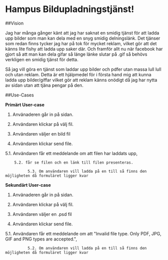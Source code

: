 # Hampus Bildupladningstjänst!

##Vision 

Jag har många gånger känt att jag har saknat en smidig tjänst för att ladda upp bilder som man kan dela med en snyg smidig delningslänk. Det tjänser som redan finns tycker jag har på tok för mycket reklam, vilket gör att det känns lite fishy att ladda upp saker där. Och framför allt nu när facebook har gjort så att man kan dela gifar så länge länke slutar på .gif så behövs verkligen en smidig tjänst för detta. 

Så jag vill göra en tjänst som laddar upp bilder och pdfer utan massa lull lull och utan reklam. Detta är ett hjälpmedel för i första hand mig att kunna ladda upp bilder/giffar vilket gör att reklam känns onödigt då jag har nytta av sidan utan att tjäna pengar på den.

##Use-Cases 

**Primärt User-case**

1. Använaderen går in på sidan.
 
2. Användaren klickar på välj fil. 

3. Användaren väljer en bild fil  

4. Användaren klickar send file. 

5.1. Användaren får ett meddelande om att filen har laddats upp, 
	
        5.2. får se filen och en länk till filen presenteras.  
		
              5.3. Om användaren vill ladda på en till så finns den möjligheten då formuläret ligger kvar 

**Sekundärt User-case**
1. Använaderen går in på sidan.
 
2. Användaren klickar på välj fil. 

3. Användaren väljer en .psd fil  

4. Användaren klickar send file. 

5.1. Användaren får ett meddelande om att "Invalid file type. Only PDF, JPG, GIF and PNG types are accepted.", 
	
              5.2. Om användaren vill ladda på en till så finns den möjligheten då formuläret ligger kvar 
